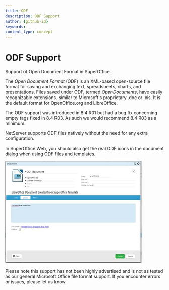 ```yaml
---
title: ODF
description: ODF Support
author: {github-id}
keywords:
content_type: concept
---
```


# ODF Support

Support of Open Document Format in SuperOffice.

The *Open Document Format* (ODF) is an XML-based open-source file format for saving and exchanging text, spreadsheets, charts, and presentations. Files saved under ODF, termed *OpenDocuments*, have easily recognizable extensions, similar to Microsoft's proprietary .doc or .xls. It is the default format for OpenOffice.org and LibreOffice.

The ODF support was introduced in 8.4 R01 but had a bug fix concerning empty tags fixed in 8.4 R03. As such we would recommend 8.4 R03 as a minimum.

NetServer supports ODF files natively without the need for any extra configuration.

In SuperOffice Web, you should also get the real ODF icons in the document dialog when using ODF files and templates.

![imageghtzm.png -screenshot][img1]

Please note this support has not been highly advertised and is not as tested as our general Microsoft Office file format support. If you encounter errors or issues, please let us know.

<!-- Referenced images -->
[img1]: ../../media/loc/en/document/imageghtzm.png

